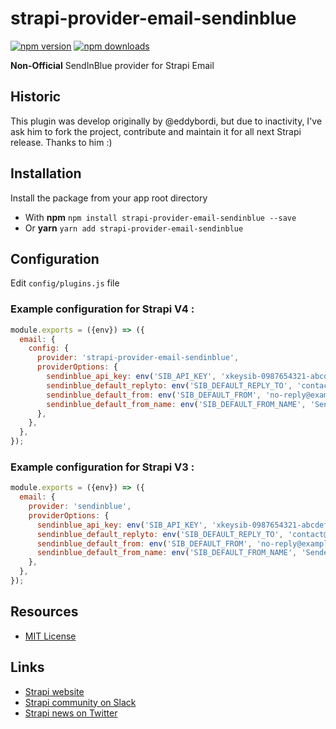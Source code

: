 # strapi-provider-email-sendinblue

[![npm version](https://img.shields.io/npm/v/strapi-provider-email-sendinblue.svg)](https://www.npmjs.org/package/strapi-provider-email-sendinblue)
[![npm downloads](https://img.shields.io/npm/dm/strapi-provider-email-sendinblue.svg)](https://www.npmjs.org/package/strapi-provider-email-sendinblue)

**Non-Official** SendInBlue provider for Strapi Email

## Historic

This plugin was develop originally by @eddybordi, but due to inactivity, I've ask him to fork the project, contribute and maintain it for all next Strapi release.
Thanks to him :)

## Installation

Install the package from your app root directory

* With **npm** `npm install strapi-provider-email-sendinblue --save`
* Or **yarn** `yarn add strapi-provider-email-sendinblue`

## Configuration

Edit `config/plugins.js` file

### Example configuration for Strapi V4 :

```javascript
module.exports = ({env}) => ({
  email: {
    config: {
      provider: 'strapi-provider-email-sendinblue',
      providerOptions: {
        sendinblue_api_key: env('SIB_API_KEY', 'xkeysib-0987654321-abcdef'),
        sendinblue_default_replyto: env('SIB_DEFAULT_REPLY_TO', 'contact@example.com'),
        sendinblue_default_from: env('SIB_DEFAULT_FROM', 'no-reply@example.com'),
        sendinblue_default_from_name: env('SIB_DEFAULT_FROM_NAME', 'Sender Name'),
      },
    },
  },
});
```

### Example configuration for Strapi V3 :

```javascript
module.exports = ({env}) => ({
  email: {
    provider: 'sendinblue',
    providerOptions: {
      sendinblue_api_key: env('SIB_API_KEY', 'xkeysib-0987654321-abcdef'),
      sendinblue_default_replyto: env('SIB_DEFAULT_REPLY_TO', 'contact@example.com'),
      sendinblue_default_from: env('SIB_DEFAULT_FROM', 'no-reply@example.com'),
      sendinblue_default_from_name: env('SIB_DEFAULT_FROM_NAME', 'Sender Name'),
    },
  },
});
```

## Resources

- [MIT License](LICENSE.md)

## Links

- [Strapi website](http://strapi.io/)
- [Strapi community on Slack](http://slack.strapi.io)
- [Strapi news on Twitter](https://twitter.com/strapijs)
